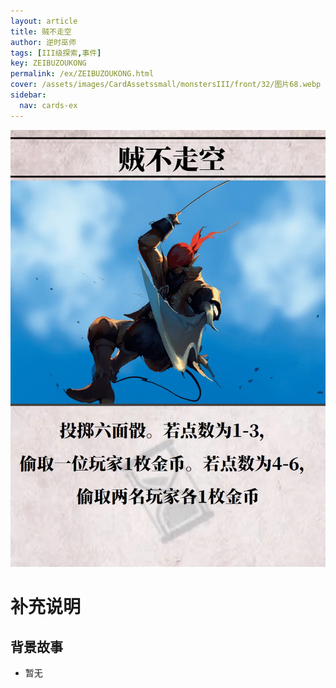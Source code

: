 ```yaml
---
layout: article
title: 贼不走空
author: 逆时巫师
tags: [III级探索,事件]
key: ZEIBUZOUKONG
permalink: /ex/ZEIBUZOUKONG.html
cover: /assets/images/CardAssetssmall/monstersIII/front/32/图片68.webp
sidebar:
  nav: cards-ex
---
```

![](/assets/images/CardAssets/monstersIII/front/32/图片68.webp)

# 补充说明



## 背景故事
* 暂无